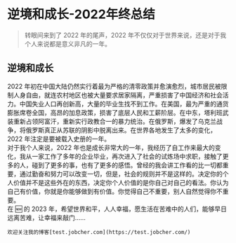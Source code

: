 # 逆境和成长-2022年终总结


> 转眼间来到了 2022 年的尾声，2022 年不仅仅对于世界来说，还是对于我个人来说都是意义非凡的一年。

## 逆境和成长

2022 年初在中国大陆仍然实行着最为严格的清零政策并愈演愈烈，城市居民被限制人身自由，就连农村地区也被大量要求居家隔离，严重损害了中国经济和社会活力。中国失业人口再创新高，大量的毕业生找不到工作。在美国，最为严重的通货膨胀席卷全国，高昂的加息政策，损害了底层人民和工薪阶层。在中东，塔利班武装重新占领阿富汗，重新实行政教合一的暴力统治。在俄罗斯，爆发了乌克兰战争，将俄罗斯真正从苏联的阴影中脱离出来。在世界各地发生了太多的变化，2022 年注定是要被载入史册的一年。  
对于我个人来说，2022 年也是成长非常大的一年，我经历了自工作来最大的变化，我从一家工作了多年的企业毕业，再次进入了社会的试炼场中求职，接触了更多的人，碰到了更多的事，也有了更多的感悟。曾经的我会讲工作看的比一切都重要，通过勤奋和努力可以改变一切，但是，社会的规则并不是这样的。决定你的个人价值并不是这些外在的东西，决定你个人价值的是你自己对自己的看法。你认为自己有价值，你就是你能够做到有价值。你觉得自己不重要，别人自然觉得你不重要。  
在 🆕 的 2023 年，希望世界和平，人人幸福，愿生活在苦难中的人们，能够早日远离苦难，让幸福来敲门……  
```
欢迎关注我的博客[test.jobcher.com](https://test.jobcher.com/)
```

